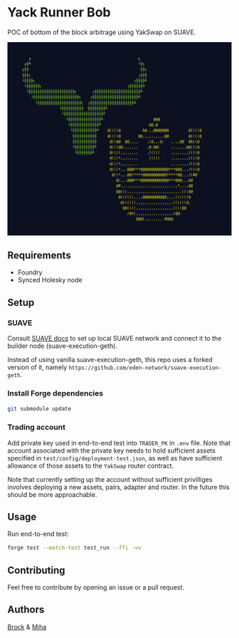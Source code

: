# Yack Runner Bob

POC of bottom of the block arbitrage using YakSwap on SUAVE.

![yakswap<>suave](./assets/yak_fb.png)

## Requirements 

* Foundry 
* Synced Holesky node

## Setup

### SUAVE

Consult [SUAVE docs](https://suave-alpha.flashbots.net/) to set up local SUAVE network and connect it to the builder node (suave-execution-geth).

Instead of using vanilla suave-execution-geth, this repo uses a forked version of it, namely `https://github.com/eden-network/suave-execution-geth`.

### Install Forge dependencies

```bash
git submodule update
```

### Trading account

Add private key used in end-to-end test into `TRADER_PK` in `.env` file. Note that account associated with the private key needs to hold sufficient assets specified in `test/config/deployment-test.json`, as well as have sufficient allowance of those assets to the `YakSwap` router contract.

Note that currently setting up the account without sufficient privilliges involves deploying a new assets, pairs, adapter and router. In the future this should be more approachable.

## Usage

Run end-to-end test:

```bash
forge test --match-test test_run --ffi -vv
```

## Contributing

Feel free to contribute by opening an issue or a pull request.

## Authors

[Brock](https://x.com/zeroXbrock) & [Miha](https://twitter.com/MihaLotric)